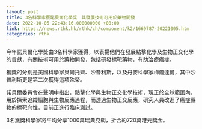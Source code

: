 ```yaml
---
layout: post
title: 3名科學家獲諾貝爾化學獎　其發展技術可用於藥物開發
date: 2022-10-05 22:43:16.000000000 +08:00
link: https://news.rthk.hk/rthk/ch/component/k2/1669787-20221005.htm
categories: rthk
---
```


今年諾貝爾化學獎由3名科學家獲得，以表揚他們在發展點擊化學及生物正交化學的貢獻，有關技術可用於藥物開發，包括研發標靶藥物，有助治療癌症。

獲獎的分別是美國科學家貝爾托齊、沙普利斯，以及丹麥科學家梅爾達爾，其中沙普利斯更是第二次獲得這項殊榮。

諾貝爾委員會在聲明中指出，點擊化學與生物正交化學技術，現正於全球範圍內，用於探索追蹤細胞與生物反應過程，而透過生物正交反應，研究人員改進了癌症藥物的標靶向性，目前正進行臨床測試。

3名獲獎科學家將平均分享1000萬瑞典克朗，折合約720萬港元獎金。
